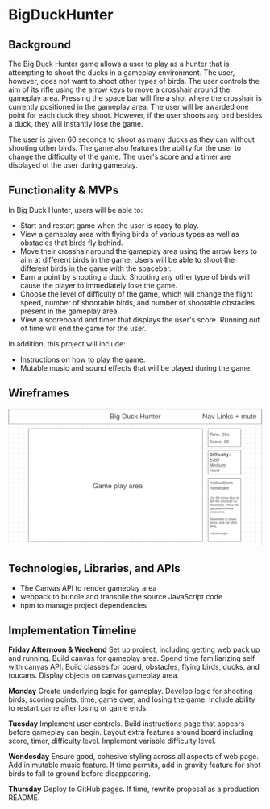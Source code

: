 # BigDuckHunter

## Background

The Big Duck Hunter game allows a user to play as a hunter that is attempting to shoot the ducks in a gameplay environment. The user, however, does not want to shoot other types of birds. The user controls the aim of its rifle using the arrow keys to move a crosshair around the gameplay area. Pressing the space bar will fire a shot where the crosshair is currently positioned in the gameplay area. The user will be awarded one point for each duck they shoot. However, if the user shoots any bird besides a duck, they will instantly lose the game. 

The user is given 60 seconds to shoot as many ducks as they can without shooting other birds. The game also features the ability for the user to change the difficulty of the game. The user's score and a timer are displayed ot the user during gameplay.

## Functionality & MVPs

In Big Duck Hunter, users will be able to:

- Start and restart game when the user is ready to play.
- View a gameplay area with flying birds of various types as well as obstacles that birds fly behind.
- Move their crosshair around the gameplay area using the arrow keys to aim at different birds in the game. Users will be able to shoot the different birds in the game with the spacebar. 
- Earn a point by shooting a duck. Shooting any other type of birds will cause the player to immediately lose the game.
- Choose the level of difficulty of the game, which will change the flight speed, number of shootable birds, and number of shootable obstacles present in the gameplay area.
- View a scoreboard and timer that displays the user's score. Running out of time will end the game for the user.

In addition, this project will include:
- Instructions on how to play the game.
- Mutable music and sound effects that will be played during the game.

## Wireframes

![Wireframe](./src/assets/wireframe.png)

## Technologies, Libraries, and APIs

- The Canvas API to render gameplay area
- webpack to bundle and transpile the source JavaScript code
- npm to manage project dependencies

## Implementation Timeline

**Friday Afternoon & Weekend**
Set up project, including getting web pack up and running. Build canvas for gameplay area. Spend time familiarizing self with canvas API. Build classes for board, obstacles, flying birds, ducks, and toucans. Display objects on canvas gameplay area.

**Monday**
Create underlying logic for gameplay. Develop logic for shooting birds, scoring points, time, game over, and losing the game. Include ability to restart game after losing or game ends.

**Tuesday**
Implement user controls. Build instructions page that appears before gameplay can begin. Layout extra features around board including score, timer, difficulty level. Implement variable difficulty level.

**Wendesday**
Ensure good, cohesive styling across all aspects of web page. Add in mutable music feature. If time permits, add in gravity feature for shot birds to fall to ground before disappearing.

**Thursday**
Deploy to GitHub pages. If time, rewrite proposal as a production README.
